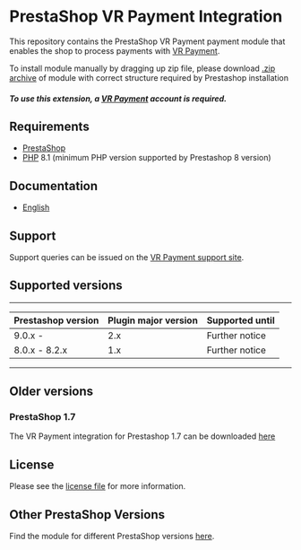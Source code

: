 # PrestaShop VR Payment Integration
This repository contains the PrestaShop VR Payment payment module that enables the shop to process payments with [VR Payment](https://www.vr-payment.de/).

To install module manually by dragging up zip file, please download [.zip archive](https://docs.plugin-documentation.vr-payment.de/vr-payment/prestashop/2.0.1/vrpayment.zip) of module with correct structure required by Prestashop installation

##### To use this extension, a [VR Payment](https://gateway.vr-payment.de/user/login) account is required.

## Requirements

* [PrestaShop](https://www.prestashop.com/)
* [PHP](http://php.net/) 8.1 (minimum PHP version supported by Prestashop 8 version)

## Documentation

* [English](https://docs.plugin-documentation.vr-payment.de/vr-payment/prestashop/2.0.1/docs/en/documentation.html)

## Support

Support queries can be issued on the [VR Payment support site](https://www.vr-payment.de/hotline).

## Supported versions

____________________________________________________________________________
| Prestashop version   | Plugin major version   | Supported until        |
|------------------------|------------------------|------------------------|
| 9.0.x -                | 2.x                    | Further notice         |
| 8.0.x - 8.2.x          | 1.x                    | Further notice         |
----------------------------------------------------------------------------

## Older versions

### PrestaShop 1.7
The VR Payment integration for Prestashop 1.7 can be downloaded [here](https://github.com/vr-payment/prestashop-1.7)

## License

Please see the [license file](https://github.com/vr-payment/prestashop/blob/2.0.1/LICENSE) for more information.

## Other PrestaShop Versions

Find the module for different PrestaShop versions [here](../../../prestashop).
